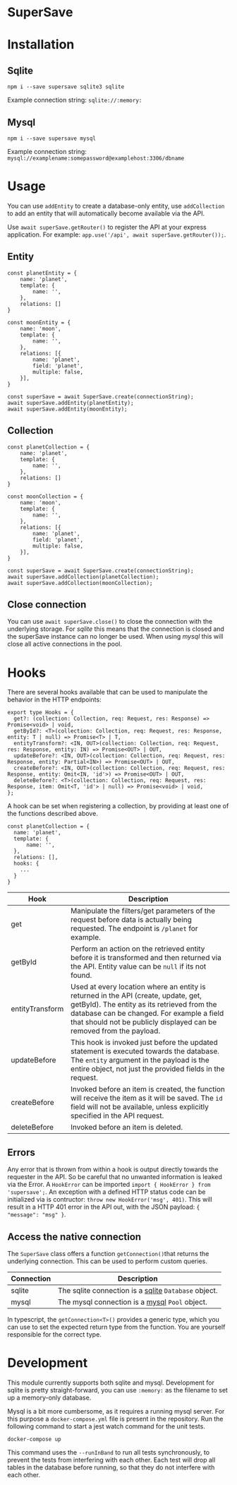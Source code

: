 # SuperSave

# Installation

## Sqlite

    npm i --save supersave sqlite3 sqlite

Example connection string: `sqlite://:memory:`

## Mysql

    npm i --save supersave mysql

Example connection string: `mysql://examplename:somepassword@examplehost:3306/dbname`

# Usage

You can use `addEntity` to create a database-only entity, use `addCollection` to add an entity that will automatically become available via the API.

Use `await superSave.getRouter()` to register the API at your express application. For example: `app.use('/api', await superSave.getRouter());`.

## Entity

    const planetEntity = {
        name: 'planet',
        template: {
            name: '',
        },
        relations: []
    }

    const moonEntity = {
        name: 'moon',
        template: {
            name: '',
        },
        relations: [{
            name: 'planet',
            field: 'planet',
            multiple: false,
        }],
    }

    const superSave = await SuperSave.create(connectionString);
    await superSave.addEntity(planetEntity);
    await superSave.addEntity(moonEntity);

## Collection

    const planetCollection = {
        name: 'planet',
        template: {
            name: '',
        },
        relations: []
    }

    const moonCollection = {
        name: 'moon',
        template: {
            name: '',
        },
        relations: [{
            name: 'planet',
            field: 'planet',
            multiple: false,
        }],
    }

    const superSave = await SuperSave.create(connectionString);
    await superSave.addCollection(planetCollection);
    await superSave.addCollection(moonCollection);

## Close connection

You can use `await superSave.close()` to close the connection with the underlying storage. For _sqlite_ this means that the connection is closed
and the superSave instance can no longer be used. When using _mysql_ this will close all active connections in the pool.

# Hooks

There are several hooks available that can be used to manipulate the behavior in the HTTP endpoints:

```
export type Hooks = {
  get?: (collection: Collection, req: Request, res: Response) => Promise<void> | void,
  getById?: <T>(collection: Collection, req: Request, res: Response, entity: T | null) => Promise<T> | T,
  entityTransform?: <IN, OUT>(collection: Collection, req: Request, res: Response, entity: IN) => Promise<OUT> | OUT,
  updateBefore?: <IN, OUT>(collection: Collection, req: Request, res: Response, entity: Partial<IN>) => Promise<OUT> | OUT,
  createBefore?: <IN, OUT>(collection: Collection, req: Request, res: Response, entity: Omit<IN, 'id'>) => Promise<OUT> | OUT,
  deleteBefore?: <T>(collection: Collection, req: Request, res: Response, item: Omit<T, 'id'> | null) => Promise<void> | void,
};
```

A hook can be set when registering a collection, by providing at least one of the functions described above.

```
const planetCollection = {
  name: 'planet',
  template: {
      name: '',
  },
  relations: [],
  hooks: {
    ...
  }
}
```

| Hook            | Description                                                                                                                                                                                                                                            |
| --------------- | ------------------------------------------------------------------------------------------------------------------------------------------------------------------------------------------------------------------------------------------------------ |
| get             | Manipulate the filters/get parameters of the request before data is actually being requested. The endpoint is `/planet` for example.                                                                                                                   |
| getById         | Perform an action on the retrieved entity before it is transformed and then returned via the API. Entity value can be `null` if its not found.                                                                                                         |
| entityTransform | Used at every location where an entity is returned in the API (create, update, get, getById). The entity as its retrieved from the database can be changed. For example a field that should not be publicly displayed can be removed from the payload. |
| updateBefore    | This hook is invoked just before the updated statement is executed towards the database. The `entity` argument in the payload is the entire object, not just the provided fields in the request.                                                       |
| createBefore    | Invoked before an item is created, the function will receive the item as it will be saved. The `id` field will not be available, unless explicitly specified in the API request.                                                                       |
| deleteBefore    | Invoked before an item is deleted.                                                                                                                                                                                                                     |

## Errors

Any error that is thrown from within a hook is output directly towards the requester in the API. So be careful that no unwanted information
is leaked via the Error. A `HookError` can be imported `import { HookError } from 'supersave';`. An exception with
a defined HTTP status code can be initialized via is contructor: `throw new HookError('msg', 401)`. This will result in a HTTP 401 error
in the API out, with the JSON payload: `{ "message": "msg" }`.

## Access the native connection

The `SuperSave` class offers a function `getConnection()`that returns the underlying connection. This can be used to perform
custom queries.

| Connection | Description                                                                                  |
| ---------- | -------------------------------------------------------------------------------------------- |
| sqlite     | The sqlite connection is a [sqlite](https://www.npmjs.com/package/sqlite) `Database` object. |
| mysql      | The mysql connection is a [mysql](https://www.npmjs.com/package/mysql) `Pool` object.        |

In typescript, the `getConnection<T>()` provides a generic type, which you can use to set the
expected return type from the function. You are yourself responsible for the correct type.

# Development

This module currently supports both sqlite and mysql. Development for sqlite is pretty straight-forward,
you can use `:memory:` as the filename to set up a memory-only database.

Mysql is a bit more cumbersome, as it requires a running mysql server. For this purpose a `docker-compose.yml` file is present in the repository. Run
the following command to start a jest watch command for the unit tests.

    docker-compose up

This command uses the `--runInBand` to run all tests synchronously, to prevent the tests from interfering with each other. Each test will drop all tables
in the database before running, so that they do not interfere with each other.
